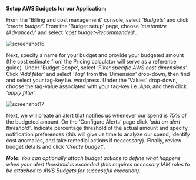 ﻿**Setup AWS Budgets for our Application:**

From the 'Billing and cost management' console, select *'Budgets*' and click *'create budget'.* From the 'Budget setup' page, choose *'customize (Advanced)*' and select *'cost budget-Recommended'*.

![screenshot16](./task3_images/setup_budget_image31.png)

Next, specify a name for your budget and provide your budgeted amount (the cost estimate from the Pricing calculator will serve as a reference guide). Under 'Budget Scope', select *‘Filter specific AWS cost dimensions’.* Click *‘Add filter’* and select *'Tag*' from the ‘Dimension’ drop-down, then find and select your tag-key i.e. wordpress. Under the 'Values' drop-down, choose the tag-value associated with your tag-key i.e. *App,* and then click *'apply filter'*.

![screenshot17](./task3_images/setup_budget_image32.png)

Next, we will create an alert that notifies us whenever our spend is 75% of the budgeted amount. On the ‘Configure Alerts’ page click *'add an alert threshold'*. Indicate percentage threshold of the actual amount and specify notification preferences (this will give us time to analyze our spend, identify cost anomalies, and take remedial actions if neccessary). Finally, review budget details and click *‘Create budget’*. 


***Note***: _You can optionally attach budget actions to define what happens when your alert threshold is exceeded (this requires necessary IAM roles to be attached to AWS Budgets for successful execution)_.


